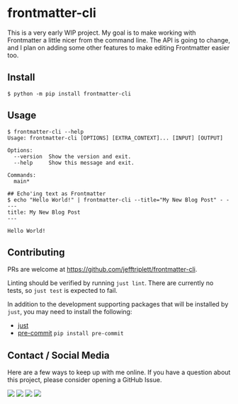# frontmatter-cli

This is a very early WIP project. My goal is to make working with Frontmatter a little nicer from the command line. The API is going to change, and I plan on adding some other features to make editing Frontmatter easier too.

## Install

```shell
$ python -m pip install frontmatter-cli
```

## Usage

```shell
$ frontmatter-cli --help
Usage: frontmatter-cli [OPTIONS] [EXTRA_CONTEXT]... [INPUT] [OUTPUT]

Options:
  --version  Show the version and exit.
  --help     Show this message and exit.

Commands:
  main*

## Echo'ing text as Frontmatter
$ echo "Hello World!" | frontmatter-cli --title="My New Blog Post" - -
---
title: My New Blog Post
---

Hello World!
```

## Contributing

PRs are welcome at <https://github.com/jefftriplett/frontmatter-cli>.

Linting should be verified by running `just lint`. There are currently no tests, so `just test` is expected to fail.

In addition to the development supporting packages that will be installed by `just`, you may need to install the following:

- [just](https://github.com/casey/just#installation)
- [pre-commit](https://pre-commit.com/) `pip install pre-commit`

## Contact / Social Media

Here are a few ways to keep up with me online. If you have a question about this project, please consider opening a GitHub Issue.

[![](https://jefftriplett.com/assets/images/social/github.png)](https://github.com/jefftriplett)
[![](https://jefftriplett.com/assets/images/social/globe.png)](https://jefftriplett.com/)
[![](https://jefftriplett.com/assets/images/social/twitter.png)](https://twitter.com/webology)
[![](https://jefftriplett.com/assets/images/social/docker.png)](https://hub.docker.com/u/jefftriplett/)
